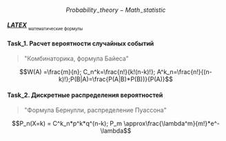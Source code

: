 $$Probability_-theory - Math_-statistic$$

[*__LATEX__*](https://teletype.in/@dt_analytic/a1Ti2mtYooK)
<sub><sub>математические формулы</sub></sub>

#### Task_1. Расчет вероятности случайных событий
>"Комбинаторика, формула Байеса"<p>

$$W(A) =\frac{m}{n}; C_n^k=\frac{n!}{k!(n-k)!}; A^k_n=\frac{n!}{(n-k)!};P(B|A)=\frac{P(A|B)*P(B))}{P(A)}$$

#### Task_2. Дискретные распределения вероятностей
>"Формула Бернулли, распределение Пуассона"<p>

$$P_n(X=k) = C^k_n*p^k*q^(n-k); P_m \approx\frac{\lambda^m}{m!}*e^-\lambda$$